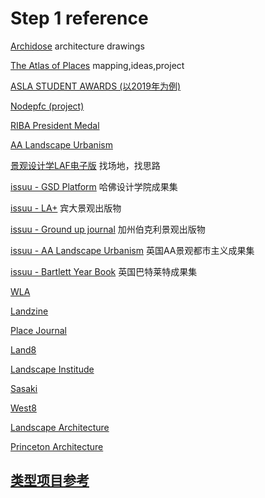 # Step 1 reference
[Archidose](https://www.archidose.tumblr.com/tagged/student)
architecture drawings

[The Atlas of Places](https://www.atlasofplaces.com/)
mapping,ideas,project

[ASLA STUDENT AWARDS (以2019年为例)](https://www.asla.org/2019studentawards/)

[Nodepfc (project)](http://nodopfc.blogspot.com/search/label/urbanismo)

[RIBA President Medal](http://www.presidentsmedals.com/)

[AA Landscape Urbanism](http://landscapeurbanism.aaschool.ac.uk/)

[景观设计学LAF电子版](http://journal.hep.com.cn/laf/EN/2095-5405/current.shtml)
找场地，找思路

[issuu - GSD Platform](https://issuu.com/search?q=gsd%20platform )
哈佛设计学院成果集

[issuu - LA+](https://issuu.com/search?q=LA%2B)
宾大景观出版物

[issuu - Ground up journal](https://issuu.com/groundupjournal)
加州伯克利景观出版物

[issuu - AA Landscape Urbanism](https://issuu.com/search?q=aa%20landscape%20urbanism)
英国AA景观都市主义成果集

[issuu - Bartlett Year Book](https://issuu.com/search?q=Bartlett%20Book)
英国巴特莱特成果集

[WLA](https://worldlandscapearchitect.com)

[Landzine](http://landezine.com/?__cf_chl_jschl_tk__=23ab6c94fe2c7b448cc709d6e3d34bb1986d8d91-1616995186-0-AQe5lqtywKTyB460hk4NNO37zvju6RiPt7mvz02VviL5LsLgzZJrdQdTeB3v-xhdJcoCNmUBqccyEMkmO-UcF2LZ5-g1vsdhK_un2z7u636AAXLmmrJY_vRpHwEcYX93D5epSvF_X_B-FQDavWo2d9i4yloSvcy8DN5_TlhiMxMu-76Nsr6zbLCouyTL06hDMKFpYcvi57kTXVZj1pD1bZBb_m2moDRKpLNcFGvwN21Mov0OG31RTknxeVZ0NBBsQkD79dvBxJn7SaLL0grHxnl5g3BcEFv76sKflIOl_7CgEMZaZAr8OlnAEOS14y9Q3Q)

[Place Journal](https://placesjournal.org/?cn-reloaded=1)

[Land8](https://land8.com)

[Landscape Institude](https://www.landscapeinstitute.org)

[Sasaki](https://www.sasaki.com)

[West8](https://www.west8.com)

[Landscape Architecture](https://journal.hep.com.cn/laf/EN/2095-5405/current.shtml)

[Princeton Architecture](https://soa.princeton.edu)



## [类型项目参考](theme/theme.md)
